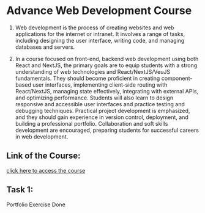 # Advance Web Development Course

1. Web development is the process of creating websites and web applications for the internet or intranet. It involves a range of tasks, including designing the user interface, writing code, and managing databases and servers.

2. In a course focused on front-end, backend web development using both React
and NextJS, the primary goals are to equip students with a strong understanding
of web technologies and React/NextJS/VeuJS fundamentals. They should
become proficient in creating component-based user interfaces, implementing
client-side routing with React/NextJS, managing state effectively, integrating
with external APIs, and optimizing performance. Students will also learn to
design responsive and accessible user interfaces and practice testing and
debugging techniques. Practical project development is emphasized, and they
should gain experience in version control, deployment, and building a
professional portfolio. Collaboration and soft skills development are
encouraged, preparing students for successful careers in web development.

## Link of the Course:
[click here to access the course](https://coursecs.wordpress.com/courses/advance-web-development/) 

## Task 1:
Portfolio Exercise Done

